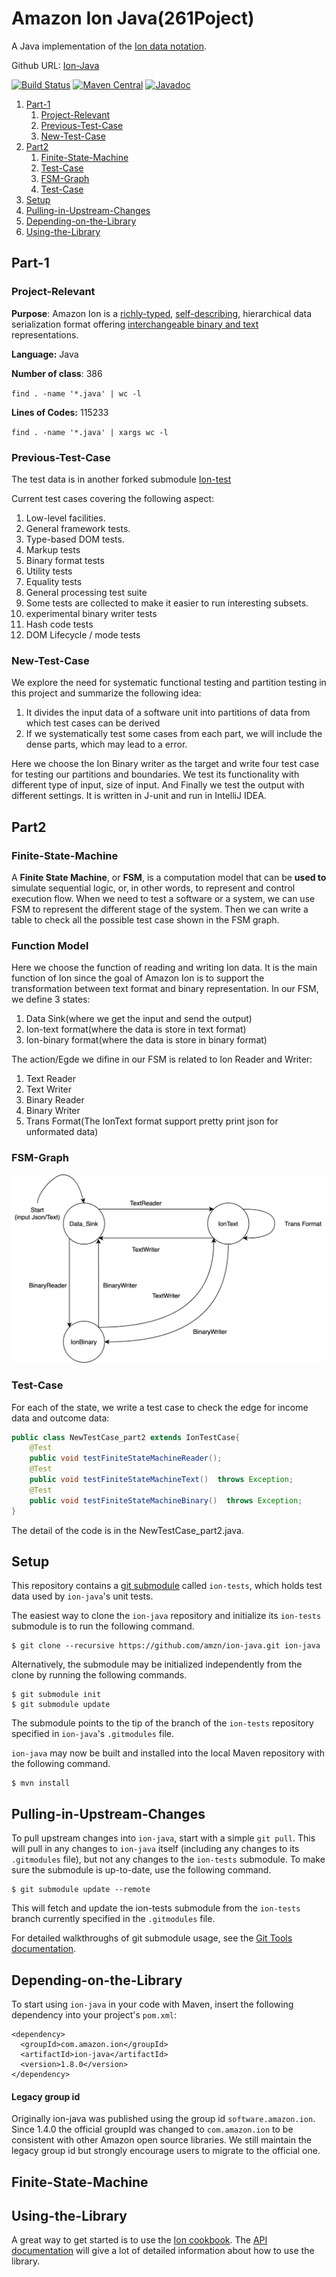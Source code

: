 # Amazon Ion Java(261Poject)

A Java implementation of the [Ion data notation](http://amzn.github.io/ion-docs).

Github URL: [Ion-Java](https://github.com/chupengrocky/ion-java)

[![Build Status](https://travis-ci.org/amzn/ion-java.svg?branch=master)](https://travis-ci.org/amzn/ion-java)
[![Maven Central](https://maven-badges.herokuapp.com/maven-central/com.amazon.ion/ion-java/badge.svg)](https://maven-badges.herokuapp.com/maven-central/com.amazon.ion/ion-java)
[![Javadoc](https://javadoc-badge.appspot.com/com.amazon.ion/ion-java.svg?label=javadoc)](http://www.javadoc.io/doc/com.amazon.ion/ion-java)

1. [Part-1](#Part-1)
   1. [Project-Relevant](#Project-Relevant)
   2. [Previous-Test-Case](#Previous-Test-Case)
   3. [New-Test-Case](#New-Tes-Case)
2. [Part2](#Part-2)
   1. [Finite-State-Machine](#Finite-State-Machine)
   2. [Test-Case](#Test-Case)
   3. [FSM-Graph](#FSM-Graph)
   4. [Test-Case](#Test-Case)
3. [Setup](#Setup)
4. [Pulling-in-Upstream-Changes](#Pulling-in-Upstream-Changes)
5. [Depending-on-the-Library](#Depending-on-the-Library)
6. [Using-the-Library](#Using-the-Library)



## Part-1

### Project-Relevant

**Purpose**: Amazon Ion is a [richly-typed](https://amzn.github.io/ion-docs/guides/why.html#rich-type-system), [self-describing](https://amzn.github.io/ion-docs/guides/why.html#self-describing), hierarchical data serialization format offering [interchangeable binary and text](https://amzn.github.io/ion-docs/guides/why.html#dual-format-interoperability) representations. 

**Language:** Java

**Number of class**: 386 

`find . -name '*.java' | wc -l`

**Lines of Codes:** 115233

`find . -name '*.java' | xargs wc -l`

### Previous-Test-Case

The test data is in another forked submodule [Ion-test](https://github.com/chupengrocky/ion-tests)

Current test cases covering the following aspect:

1. Low-level facilities.
2. General framework tests.
3. Type-based DOM tests.
4. Markup tests
5. Binary format tests
6. Utility tests
7. Equality tests
8. General processing test suite
9. Some tests are collected to make it easier to run interesting subsets.
10. experimental binary writer tests
11. Hash code tests
12. DOM Lifecycle / mode tests

### New-Test-Case 

We explore the need for systematic functional testing and partition testing in this project and summarize the following idea: 

1. It divides the input data of a software unit into partitions of  data from which test cases can be derived
2. If we systematically test some cases from each part, we will include the dense parts, which may lead to a error. 

Here we choose the Ion Binary writer as the target and write four test case for testing our partitions and boundaries. We test its functionality with different type of input, size of input. And Finally we test the output with different settings. It is written in J-unit and run in IntelliJ IDEA. 



## Part2

### Finite-State-Machine

A **Finite State Machine**, or **FSM**, is a computation model that can be **used to** simulate sequential logic, or, in other words, to represent and control execution flow. When we need to test a software or a system, we can use FSM to represent the different stage of the system. Then we can write a table to check all the possible test case shown in the FSM graph. 



### Function Model

Here we choose the function of reading and writing Ion data. It is the main function of Ion since the goal of Amazon Ion is to support the transformation between text format and binary representation. In our FSM, we define 3 states: 

1. Data Sink(where we get the input and send the output)
2. Ion-text format(where the data is store in text format)
3. Ion-binary format(where the data is store in binary format)

The action/Egde we difine in our FSM is related to Ion Reader and Writer:

1. Text Reader
2. Text Writer
3. Binary Reader
4. Binary Writer
5. Trans Format(The IonText format support pretty print json for unformated data)

### FSM-Graph

![img](Img/Finite-State-Machine.png)

### Test-Case

For each of the state, we write a test case to check the edge for income data and outcome data:

```java
public class NewTestCase_part2 extends IonTestCase{
    @Test
    public void testFiniteStateMachineReader();
    @Test
    public void testFiniteStateMachineText()  throws Exception;
    @Test
    public void testFiniteStateMachineBinary()  throws Exception;
}
```
The detail of the code is in the NewTestCase_part2.java.



## Setup

This repository contains a [git submodule](https://git-scm.com/docs/git-submodule)
called `ion-tests`, which holds test data used by `ion-java`'s unit tests.

The easiest way to clone the `ion-java` repository and initialize its `ion-tests`
submodule is to run the following command.

```
$ git clone --recursive https://github.com/amzn/ion-java.git ion-java
```

Alternatively, the submodule may be initialized independently from the clone
by running the following commands.

```
$ git submodule init
$ git submodule update
```

The submodule points to the tip of the branch of the `ion-tests` repository
specified in `ion-java`'s `.gitmodules` file.

`ion-java` may now be built and installed into the local Maven repository with
the following command.

```
$ mvn install
```

## Pulling-in-Upstream-Changes

To pull upstream changes into `ion-java`, start with a simple `git pull`.
This will pull in any changes to `ion-java` itself (including any changes
to its `.gitmodules` file), but not any changes to the `ion-tests`
submodule. To make sure the submodule is up-to-date, use the following
command.

```
$ git submodule update --remote
```

This will fetch and update the ion-tests submodule from the `ion-tests` branch
currently specified in the `.gitmodules` file.

For detailed walkthroughs of git submodule usage, see the
[Git Tools documentation](https://git-scm.com/book/en/v2/Git-Tools-Submodules).

## Depending-on-the-Library

To start using `ion-java` in your code with Maven, insert the following
dependency into your project's `pom.xml`:

```
<dependency>
  <groupId>com.amazon.ion</groupId>
  <artifactId>ion-java</artifactId>
  <version>1.8.0</version>
</dependency>
```

#### Legacy group id

Originally ion-java was published using the group id `software.amazon.ion`. Since 1.4.0 the
official groupId was changed to `com.amazon.ion` to be consistent with other Amazon open
source libraries. We still maintain the legacy group id but strongly encourage users to migrate
to the official one.

## Finite-State-Machine

## Using-the-Library

A great way to get started is to use the [Ion cookbook](http://amzn.github.io/ion-docs/cookbook.html).
The [API documentation](http://www.javadoc.io/doc/com.amazon.ion/ion-java) will give a lot
of detailed information about how to use the library.